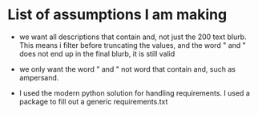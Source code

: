 # List of assumptions I am making

* we want all descriptions that contain and, not just the 200 text blurb. This means i filter before truncating the values, and the word " and " does not end up in the final blurb, it is still valid

* we only want the word " and " not word that contain and, such as ampersand.

* I used the modern python solution for handling requirements. I used a package to fill out a generic requirements.txt

